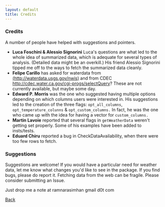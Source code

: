 ```yaml
---
layout: default
title: Credits
---
```

	
<h3>
<a name="credits" class="anchor" href="#credits"><span class="octicon octicon-link"></span></a>Credits</h3>

<p>A number of people have helped with suggestions and pointers.</p>

- **Luca Foschini &amp; Alessio Signorini** Luca's questions are what led to the whole idea of summarized data, which is adequate for several types of analysis. (Detailed data might be an overkill.) His friend Alessio Signorini tipped me off to the ways to fetch the summarized data cleanly. 
- **Felipe Carillo** has asked for waterdata from [(http://waterdata.usgs.gov/nwis)](http://waterdata.usgs.gov/nwis) and from CDEC http://cdec.water.ca.gov/cgi-progs/selectQuery? These are not currently available, but maybe some day.
- **Edward P. Morris** was the one who suggested having multiple options depending on which columns users were interested in. His suggestions 
led to the creation of the three flags: `opt_all_columns`, `opt_temperature_colunns` & `opt_custom_columns.` In fact, he was the one who 
came up with the idea for having a vector for `custom_columns.`
- **Martin Lavoie** reported that several flags in `getWeatherData` weren't getting set properly. Some of his examples have been added to insts/tests.
- **Eduard Chiru** reported a bug in CheckDataAvailability, when there were too few rows to fetch.


<h3>
		<a name="suggestions" class="anchor" href="#suggestions"><span class="octicon octicon-link"></span></a>Suggestions</h3>

Suggestions are welcome! If you would have a particular need for weather data,
let me know what changes you'd like to see in the package. If you find bugs, please do report it. Fetching data from the web can be fragile. Please consider submitting an Issue.

Just drop me a note at ramnarasimhan <AT> gmail d0t com

[Back](index.html)
